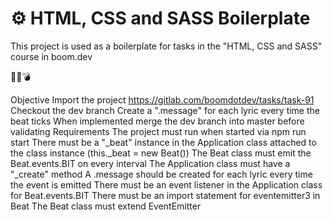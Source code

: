 # ⚙ HTML, CSS and SASS Boilerplate 
This project is used as a boilerplate for tasks in the "HTML, CSS and SASS" course in boom.dev

🤯💥💣

Objective
Import the project https://gitlab.com/boomdotdev/tasks/task-91
Checkout the dev branch
Create a ".message" for each lyric every time the beat ticks
When implemented merge the dev branch into master before validating
Requirements
The project must run when started via npm run start
There must be a "_beat" instance in the Application class attached to the class instance (this._beat = new Beat())
The Beat class must emit the Beat.events.BIT on every interval
The Application class must have a "_create" method
A .message should be created for each lyric every time the event is emitted
There must be an event listener in the Application class for Beat.events.BIT
There must be an import statement for eventemitter3 in Beat
The Beat class must extend EventEmitter
